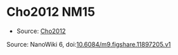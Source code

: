 <a name="material" />

# Cho2012 NM15
<script type="application/ld+json">
  {
    "@context": "https://schema.org/",
    "@type": "ChemicalSubstance",
    "@id": "https://egonw.github.io/nanowiki/nanowiki202.html#material",
    "http://purl.org/dc/terms/conformsTo":
      {
        "@type": "CreativeWork",
        "@id": "https://bioschemas.org/profiles/ChemicalSubstance/0.4-RELEASE/"
      },
    "identfier": "202",
    "name": "Cho2012 NM15",
    "url": "https://egonw.github.io/nanowiki/nanowiki202.html#material",
    "sameAs": "http://127.0.0.1/mediawiki/index.php/Special:URIResolver/Cho2012_NM15"
  }
</script>


* Source: [Cho2012](articleCho2012.md)


Source: NanoWiki 6, doi:[10.6084/m9.figshare.11897205.v1](https://doi.org/10.6084/m9.figshare.11897205.v1)
